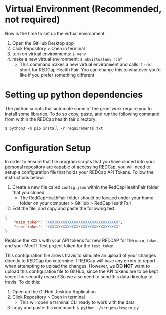 # Virtual Environment (Recommended, not required)

Now is the time to set up the virtual environment.

1. Open the GitHub Desktop app
1. Click Repository > Open in terminal
1. turn on virtual environments: `$ venv`
1. make a new virtual environment: `$ mkvirtualenv rchf`
    - This command makes a new virtual environment and calls it `rchf` short
	for REDCap Health Fair. You can change this to whatever you'd like if you
	prefer something different

# Setting up python dependencies

The python scripts that automate some of the grunt work require you to install
some libraries. To do so copy, paste, and run the following command from
within the REDCap health fair directory:

`$ python3 -m pip install -r requirements.txt`

# Configuration Setup

In order to ensure that the program scripts that you have cloned into your
personal repository are capable of accessing REDCap, you will need to setup
a configuration file that holds your REDCap API Tokens. Follow the
instructions below:

1. Create a new file called `config.json` within the RedCapHealthFair folder that you cloned
    - The RedCapHealthFair folder should be located under your home folder on
	your computer > GitHub > RedCapHealthFair
1. Edit the file, and copy and paste the following text:

```json
{
	"main_token": "XXXXXXXXXXXXXXXXXXXXXXXXXXXXXXXX",
	"test_token": "XXXXXXXXXXXXXXXXXXXXXXXXXXXXXXXX"
}
```

Replace the `XXX`'s with your API tokens for new REDCAP for the `main_token`,
and your MedIT Test project token for the `test_token`

This configuration file allows travis to simulate an upload of your changes
directly to REDCap too determine if REDCap will have any errors to report when
attempting to upload the changes. However, we **DO NOT** want to upload this
configuration file to GitHub, since the API tokens are to be kept secret for
security reason! So we also need to send this data directoy to travis. To do this:

1. Open up the GitHub Desktop Application
1. Click Repository > Open in terminal
    - This will open a terminal CLI ready to work with the data
1. copy and paste this command: `$ python ./scripts/keygen.py`


